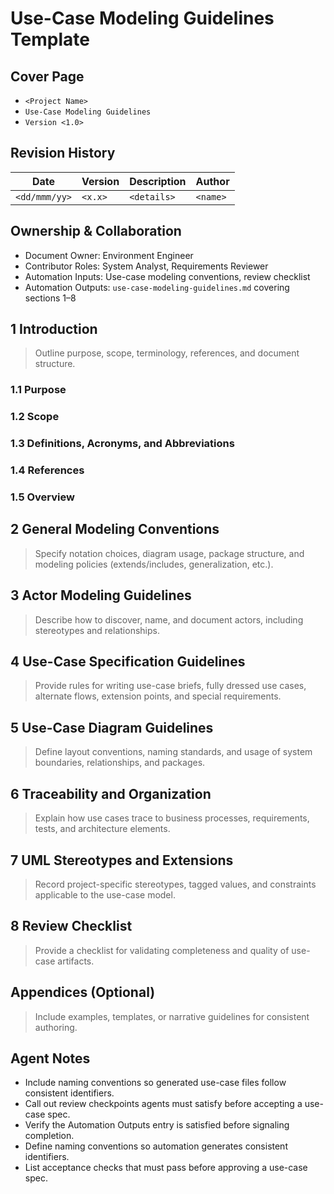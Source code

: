 # Use-Case Modeling Guidelines Template

## Cover Page
- `<Project Name>`
- `Use-Case Modeling Guidelines`
- `Version <1.0>`

## Revision History

| Date | Version | Description | Author |
| --- | --- | --- | --- |
| `<dd/mmm/yy>` | `<x.x>` | `<details>` | `<name>` |

## Ownership & Collaboration
- Document Owner: Environment Engineer
- Contributor Roles: System Analyst, Requirements Reviewer
- Automation Inputs: Use-case modeling conventions, review checklist
- Automation Outputs: `use-case-modeling-guidelines.md` covering sections 1–8

## 1 Introduction
> Outline purpose, scope, terminology, references, and document structure.

### 1.1 Purpose
### 1.2 Scope
### 1.3 Definitions, Acronyms, and Abbreviations
### 1.4 References
### 1.5 Overview

## 2 General Modeling Conventions
> Specify notation choices, diagram usage, package structure, and modeling policies (extends/includes, generalization, etc.).

## 3 Actor Modeling Guidelines
> Describe how to discover, name, and document actors, including stereotypes and relationships.

## 4 Use-Case Specification Guidelines
> Provide rules for writing use-case briefs, fully dressed use cases, alternate flows, extension points, and special requirements.

## 5 Use-Case Diagram Guidelines
> Define layout conventions, naming standards, and usage of system boundaries, relationships, and packages.

## 6 Traceability and Organization
> Explain how use cases trace to business processes, requirements, tests, and architecture elements.

## 7 UML Stereotypes and Extensions
> Record project-specific stereotypes, tagged values, and constraints applicable to the use-case model.

## 8 Review Checklist
> Provide a checklist for validating completeness and quality of use-case artifacts.

## Appendices (Optional)
> Include examples, templates, or narrative guidelines for consistent authoring.

## Agent Notes
- Include naming conventions so generated use-case files follow consistent identifiers.
- Call out review checkpoints agents must satisfy before accepting a use-case spec.
- Verify the Automation Outputs entry is satisfied before signaling completion.
- Define naming conventions so automation generates consistent identifiers.
- List acceptance checks that must pass before approving a use-case spec.
